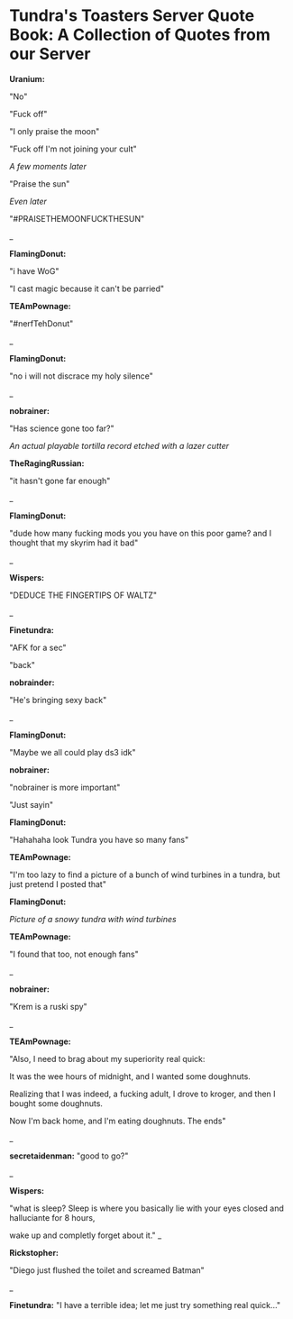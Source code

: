 #         Tundra's Toasters Server Quote Book: A Collection of Quotes from our Server

**Uranium:**

"No"

"Fuck off"

"I only praise the moon"

"Fuck off I'm not joining your cult"

*A few moments later*

"Praise the sun"

*Even later*

"#PRAISETHEMOONFUCKTHESUN"

_

**FlamingDonut:**

"i have WoG"

"I cast magic because it can't be parried"

**TEAmPownage:**

"#nerfTehDonut"

_

**FlamingDonut:**

"no i will not discrace my holy silence"

_

**nobrainer:**

"Has science gone too far?"

*An actual playable tortilla record etched with a lazer cutter*

**TheRagingRussian:**

"it hasn't gone far enough"

_

**FlamingDonut:**

"dude how many fucking mods you you have on this poor game? and I thought that my skyrim had it bad"

_

**Wispers:**

"DEDUCE THE FINGERTIPS OF WALTZ"

_

**Finetundra:**

"AFK for a sec"

"back"

**nobrainder:**

"He's bringing sexy back"

_

**FlamingDonut:**

"Maybe we all could play ds3 idk"

**nobrainer:**

"nobrainer is more important"

"Just sayin"

**FlamingDonut:**

"Hahahaha look Tundra you have so many fans"

**TEAmPownage:**

"I'm too lazy to find a picture of a bunch of wind turbines in a tundra, but just pretend I posted that"

**FlamingDonut:** 

*Picture of a snowy tundra with wind turbines*

**TEAmPownage:**

"I found that too, not enough fans"

_

**nobrainer:**

"Krem is a ruski spy"

_

**TEAmPownage:**

"Also, I need to brag about my superiority real quick:

It was the wee hours of midnight, and I wanted some doughnuts.

Realizing that I was indeed, a fucking adult, I drove to kroger, and then I bought some doughnuts.

Now I'm back home, and I'm eating doughnuts. The ends"

_

**secretaidenman:** "good to go?"

_

**Wispers:**

"what is sleep? Sleep is where you basically lie with your eyes closed and halluciante for 8 hours,

wake up and completly forget about it."
_

**Rickstopher:**

"Diego just flushed the toilet and screamed Batman"

_

**Finetundra:** "I have a terrible idea; let me just try something real quick..."
